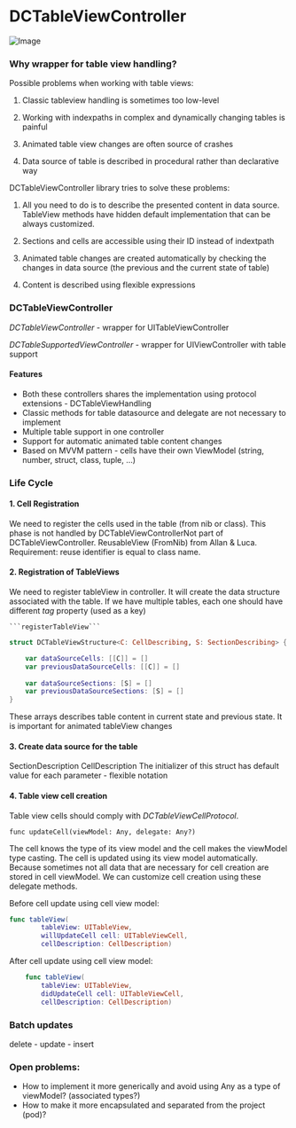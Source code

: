 # DCTableViewController

![Image](https://dl.dropboxusercontent.com/u/57198916/DataSourceChanges.gif)

### Why wrapper for table view handling?
Possible problems when working with table views:

1. Classic tableview handling is sometimes too low-level
    
2. Working with indexpaths in complex and dynamically changing tables is painful

3. Animated table view changes are often source of crashes
   
4. Data source of table is described in procedural rather than declarative way

DCTableViewController library tries to solve these problems:  

1. All you need to do is to describe the presented content in data source. TableView methods have hidden default implementation that can be always customized.

2. Sections and cells are accessible using their ID instead of indextpath

3. Animated table changes are created automatically by checking the changes in data source (the previous and the current state of table)

4. Content is described using flexible expressions

### DCTableViewController

*DCTableViewController* - wrapper for UITableViewController

*DCTableSupportedViewController* - wrapper for UIViewController 
with table support

#### Features
* Both these controllers shares the implementation using protocol extensions - DCTableViewHandling
* Classic methods for table datasource and delegate are not necessary to implement
* Multiple table support in one controller
* Support for automatic animated table content changes
* Based on MVVM pattern - cells have their own ViewModel (string, number, struct, class, tuple, …)

### Life Cycle
#### 1. Cell Registration
We need to register the cells used in the table (from nib or class). This phase is not handled by DCTableViewControllerNot part of DCTableViewController. ReusableView (FromNib) from Allan & Luca. Requirement: reuse identifier is equal to class name. 

#### 2. Registration of TableViews 
We need to register tableView in controller. It will create the data structure associated with the table. If we have multiple tables, each one should have different *tag* property (used as a key)

    ```registerTableView```

```swift
struct DCTableViewStructure<C: CellDescribing, S: SectionDescribing> {

    var dataSourceCells: [[C]] = []
    var previousDataSourceCells: [[C]] = []
    
    var dataSourceSections: [S] = []
    var previousDataSourceSections: [S] = []
}
```

These arrays describes table content in current state and previous state. It is important for animated tableView changes

#### 3. Create data source for the table
SectionDescription
CellDescription
The initializer of this struct has default value for each parameter - flexible notation

#### 4. Table view cell creation
Table view cells should comply with *DCTableViewCellProtocol*.

```func updateCell(viewModel: Any, delegate: Any?)```

The cell knows the type of its view model and the cell makes the viewModel type casting. The cell is updated using its view model automatically.
Because sometimes not all data that are necessary for cell creation are stored in cell viewModel. We can customize cell creation using these delegate methods. 

Before cell update using cell view model:

```swift
func tableView(
        tableView: UITableView,
        willUpdateCell cell: UITableViewCell,
        cellDescription: CellDescription)
```

After cell update using cell view model:

```swift
    func tableView(
        tableView: UITableView,
        didUpdateCell cell: UITableViewCell,
        cellDescription: CellDescription)
```

### Batch updates
delete - update - insert

### Open problems:
* How to implement it more generically and avoid using Any as a type of viewModel? (associated types?)
* How to make it more encapsulated and separated from the project (pod)?
  